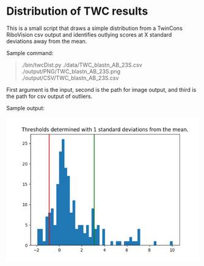 # Distribution of TWC results

This is a small script that draws a simple distribution from a TwinCons RiboVision csv output and identifies outlying scores at X standard deviations away from the mean.

Sample command:

> ./bin/twcDist.py ./data/TWC_blastn_AB_23S.csv ./output/PNG/TWC_blastn_AB_23S.png ./output/CSV/TWC_blastn_AB_23S.csv

First argument is the input, second is the path for image output, and third is the path for csv output of outliers.

Sample output:

<img src="./output/twc_bl62_HS-CASP9_SC-MCASP_MCASP.png">